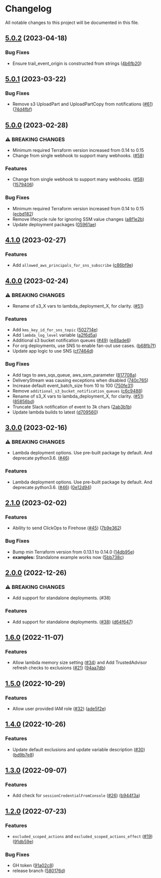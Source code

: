 # Changelog

All notable changes to this project will be documented in this file.

## [5.0.2](https://github.com/cloudandthings/terraform-aws-clickops-notifier/compare/v5.0.1...v5.0.2) (2023-04-18)


### Bug Fixes

* Ensure trail_event_origin is constructed from strings ([4b6fb20](https://github.com/cloudandthings/terraform-aws-clickops-notifier/commit/4b6fb2092a7cae149bc269df1fd8768d296c6a9f))

## [5.0.1](https://github.com/cloudandthings/terraform-aws-clickops-notifier/compare/v5.0.0...v5.0.1) (2023-03-22)


### Bug Fixes

* Remove s3 UploadPart and UploadPartCopy from notifications ([#61](https://github.com/cloudandthings/terraform-aws-clickops-notifier/issues/61)) ([74d4fbf](https://github.com/cloudandthings/terraform-aws-clickops-notifier/commit/74d4fbf6d5360cd0e1eaf4b247ce9e5e2ea66644))

## [5.0.0](https://github.com/cloudandthings/terraform-aws-clickops-notifier/compare/v4.1.0...v5.0.0) (2023-02-28)


### ⚠ BREAKING CHANGES

* Minimum required Terraform version increased from 0.14 to 0.15
* Change from single webhook to support many webhooks. ([#58](https://github.com/cloudandthings/terraform-aws-clickops-notifier/issues/58))

### Features

* Change from single webhook to support many webhooks. ([#58](https://github.com/cloudandthings/terraform-aws-clickops-notifier/issues/58)) ([1579406](https://github.com/cloudandthings/terraform-aws-clickops-notifier/commit/15794066d64357ddb40ead3b518d413947d3279a))


### Bug Fixes

* Minimum required Terraform version increased from 0.14 to 0.15 ([ecbd182](https://github.com/cloudandthings/terraform-aws-clickops-notifier/commit/ecbd182b6acf15b002d2513f30e490ab5684f00a))
* Remove lifecycle rule for ignoring SSM value changes ([a8f1e2b](https://github.com/cloudandthings/terraform-aws-clickops-notifier/commit/a8f1e2ba15bb5c425d149c9f3dfb93667a352e53))
* Update deployment packages ([05961ae](https://github.com/cloudandthings/terraform-aws-clickops-notifier/commit/05961aebb2af7972c337de74f62202f864a4db24))

## [4.1.0](https://github.com/cloudandthings/terraform-aws-clickops-notifier/compare/v4.0.0...v4.1.0) (2023-02-27)


### Features

* Add `allowed_aws_principals_for_sns_subscribe` ([c86bf9e](https://github.com/cloudandthings/terraform-aws-clickops-notifier/commit/c86bf9e4e41f0ab85611e34c85604c22d943a97d))

## [4.0.0](https://github.com/cloudandthings/terraform-aws-clickops-notifier/compare/v3.0.0...v4.0.0) (2023-02-24)


### ⚠ BREAKING CHANGES

* Rename of s3_X vars to lambda_deployment_X, for clarity. ([#51](https://github.com/cloudandthings/terraform-aws-clickops-notifier/issues/51))

### Features

* Add `kms_key_id_for_sns_topic` ([502714e](https://github.com/cloudandthings/terraform-aws-clickops-notifier/commit/502714e080de59457e631ec322e0d8334e0470f6))
* Add `lambda_log_level` variable ([a2f6d5a](https://github.com/cloudandthings/terraform-aws-clickops-notifier/commit/a2f6d5a24151e46c2018a7bed5e5f003b8df2736))
* Additional s3 bucket notification queues ([#49](https://github.com/cloudandthings/terraform-aws-clickops-notifier/issues/49)) ([e48ade6](https://github.com/cloudandthings/terraform-aws-clickops-notifier/commit/e48ade6beab24316bcb81d67fb4c67adf0f8472c))
* For org deployments, use SNS to enable fan-out use cases. ([b68fb7f](https://github.com/cloudandthings/terraform-aws-clickops-notifier/commit/b68fb7f55c2394cb1052316215ee56b12214a867))
* Update app logic to use SNS ([cf7464d](https://github.com/cloudandthings/terraform-aws-clickops-notifier/commit/cf7464dbd2e5280168805b86e17e7af37971fd0c))


### Bug Fixes

* Add tags to aws_sqs_queue, aws_ssm_parameter ([817708a](https://github.com/cloudandthings/terraform-aws-clickops-notifier/commit/817708a39d95f687e1c4f3789a47b647d130c58a))
* DeliveryStream was causing exceptions when disabled ([740c765](https://github.com/cloudandthings/terraform-aws-clickops-notifier/commit/740c765eec6a18a39d24a4a06e0c62792851dbcf))
* Increase default event_batch_size from 10 to 100 ([750fe31](https://github.com/cloudandthings/terraform-aws-clickops-notifier/commit/750fe3160ffeec14c2d50517a1628e0b5c030963))
* Remove `additional_s3_bucket_notification_queues` ([c6c9488](https://github.com/cloudandthings/terraform-aws-clickops-notifier/commit/c6c94889a6878f420e0d12b4c409a924448534d1))
* Rename of s3_X vars to lambda_deployment_X, for clarity. ([#51](https://github.com/cloudandthings/terraform-aws-clickops-notifier/issues/51)) ([85856bd](https://github.com/cloudandthings/terraform-aws-clickops-notifier/commit/85856bd5af9788fddb92abe15b234f7fc37476a4))
* Truncate Slack notification of event to 3k chars ([2ab3b1b](https://github.com/cloudandthings/terraform-aws-clickops-notifier/commit/2ab3b1beeda9d71eecfddfda389db601693beb6d))
* Update lambda builds to latest ([d709560](https://github.com/cloudandthings/terraform-aws-clickops-notifier/commit/d7095600f8001f935c9193ca4d4a5021edce0e77))

## [3.0.0](https://github.com/cloudandthings/terraform-aws-clickops-notifier/compare/v2.1.0...v3.0.0) (2023-02-16)


### ⚠ BREAKING CHANGES

* Lambda deployment options. Use pre-built package by default. And deprecate python3.6. ([#46](https://github.com/cloudandthings/terraform-aws-clickops-notifier/issues/46))

### Features

* Lambda deployment options. Use pre-built package by default. And deprecate python3.6. ([#46](https://github.com/cloudandthings/terraform-aws-clickops-notifier/issues/46)) ([0e12d94](https://github.com/cloudandthings/terraform-aws-clickops-notifier/commit/0e12d946e670a7c8d1759e6ae3a256c01e9a3db0))

## [2.1.0](https://github.com/cloudandthings/terraform-aws-clickops-notifier/compare/v2.0.0...v2.1.0) (2023-02-02)


### Features

* Ability to send ClickOps to Firehose ([#45](https://github.com/cloudandthings/terraform-aws-clickops-notifier/issues/45)) ([7b9e362](https://github.com/cloudandthings/terraform-aws-clickops-notifier/commit/7b9e36266991fa41ba5aac198a8b3dba8a202f8b))


### Bug Fixes

* Bump min Terraform version from 0.13.1 to 0.14.0 ([14db95e](https://github.com/cloudandthings/terraform-aws-clickops-notifier/commit/14db95e30be09f9af9e67741967572d2fe3999d5))
* **examples:** Standalone example works now ([5bb738c](https://github.com/cloudandthings/terraform-aws-clickops-notifier/commit/5bb738c8a20e0e4f19f4f204c49cc33f56669fa0))

## [2.0.0](https://github.com/cloudandthings/terraform-aws-clickops-notifier/compare/v1.6.0...v2.0.0) (2022-12-26)


### ⚠ BREAKING CHANGES

* Add support for standalone deployments. (#38)

### Features

* Add support for standalone deployments. ([#38](https://github.com/cloudandthings/terraform-aws-clickops-notifier/issues/38)) ([d64f647](https://github.com/cloudandthings/terraform-aws-clickops-notifier/commit/d64f6479ee505c19cbc75c1d518d763e54d4a004))

## [1.6.0](https://github.com/cloudandthings/terraform-aws-clickops-notifier/compare/v1.5.0...v1.6.0) (2022-11-07)


### Features

* Allow lambda memory size setting ([#34](https://github.com/cloudandthings/terraform-aws-clickops-notifier/issues/34)) and Add TrustedAdvisor refresh checks to exclusions ([#21](https://github.com/cloudandthings/terraform-aws-clickops-notifier/issues/21)) ([94aa7db](https://github.com/cloudandthings/terraform-aws-clickops-notifier/commit/94aa7dbb5d91d898ba8e6ee7f3eb1256c51f9989))

## [1.5.0](https://github.com/cloudandthings/terraform-aws-clickops-notifier/compare/v1.4.0...v1.5.0) (2022-10-29)


### Features

* Allow user provided IAM role ([#32](https://github.com/cloudandthings/terraform-aws-clickops-notifier/issues/32)) ([ade5f2e](https://github.com/cloudandthings/terraform-aws-clickops-notifier/commit/ade5f2e582ffd51a51500308407e9d5b610ca7f7))

## [1.4.0](https://github.com/cloudandthings/terraform-aws-clickops-notifier/compare/v1.3.0...v1.4.0) (2022-10-26)


### Features

* Update default exclusions and update variable description ([#30](https://github.com/cloudandthings/terraform-aws-clickops-notifier/issues/30)) ([bd9b7e8](https://github.com/cloudandthings/terraform-aws-clickops-notifier/commit/bd9b7e84d2b1dfc43e58fe331b0276cc7271b1e9))

## [1.3.0](https://github.com/cloudandthings/terraform-aws-clickops-notifier/compare/v1.2.0...v1.3.0) (2022-09-07)


### Features

* Add check for `sessionCredentialFromConsole` ([#26](https://github.com/cloudandthings/terraform-aws-clickops-notifier/issues/26)) ([b944f3a](https://github.com/cloudandthings/terraform-aws-clickops-notifier/commit/b944f3a30a442b2bd3fea0d6a8fbe75c38648ab7))

## [1.2.0](https://github.com/cloudandthings/terraform-aws-clickops-notifier/compare/v1.1.1...v1.2.0) (2022-07-23)


### Features

* `excluded_scoped_actions` and `excluded_scoped_actions_effect` ([#19](https://github.com/cloudandthings/terraform-aws-clickops-notifier/issues/19)) ([91db59e](https://github.com/cloudandthings/terraform-aws-clickops-notifier/commit/91db59eca25cbc14fa1bd1f6edc12bcad4f463b3))


### Bug Fixes

* GH token ([91a02c8](https://github.com/cloudandthings/terraform-aws-clickops-notifier/commit/91a02c896755d911fcbb38d1c4ed1f909fa7eb75))
* release branch ([580176d](https://github.com/cloudandthings/terraform-aws-clickops-notifier/commit/580176d7144b30790f31d3b382312f7d274136d1))
